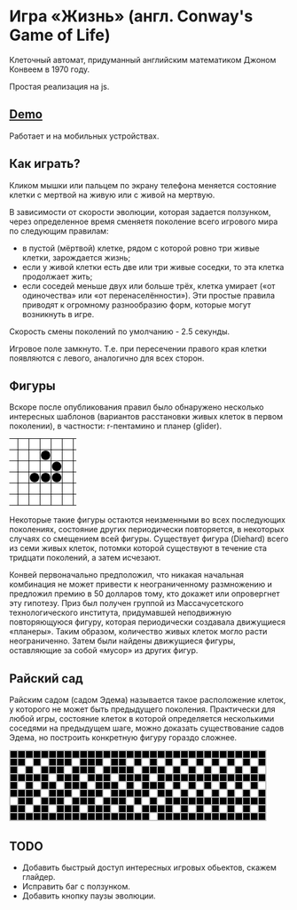 # Игра «Жизнь» (англ. Conway's Game of Life)
Клеточный автомат, придуманный английским математиком Джоном Конвеем в 1970 году.

Простая реализация на js.

## [Demo](https://guest363.github.io/game-of-life/)
Работает и на мобильных устройствах.

## Как играть?
Кликом мышки или пальцем по экрану телефона меняется состояние клетки с мертвой на живую или с живой на мертвую.

В зависимости от скорости эволюции, которая задается ползунком, через определенное время сменяетя поколение всего игрового мира по следующим правилам:
*   в пустой (мёртвой) клетке, рядом с которой ровно три живые клетки, зарождается жизнь;
*   если у живой клетки есть две или три живые соседки, то эта клетка продолжает жить; 
*   если соседей меньше двух или больше трёх, клетка умирает («от одиночества» или «от перенаселённости»).
Эти простые правила приводят к огромному разнообразию форм, которые могут возникнуть в игре. 

Скорость смены поколений по умолчанию - 2.5 секунды.

Игровое поле замкнуто. Т.е. при пересечении правого края клетки появляются с левого, аналогично для всех сторон.

## Фигуры
Вскоре после опубликования правил было обнаружено несколько интересных шаблонов (вариантов расстановки живых клеток в первом поколении), в частности: r-пентамино и планер (glider).

![Глайдер](https://github.com/guest363/game-of-life/blob/master/docs/Animated_glider_emblem.gif)

Некоторые такие фигуры остаются неизменными во всех последующих поколениях, состояние других периодически повторяется, в некоторых случаях со смещением всей фигуры. Существует фигура (Diehard) всего из семи живых клеток, потомки которой существуют в течение ста тридцати поколений, а затем исчезают.

Конвей первоначально предположил, что никакая начальная комбинация не может привести к неограниченному размножению и предложил премию в 50 долларов тому, кто докажет или опровергнет эту гипотезу. Приз был получен группой из Массачусетского технологического института, придумавшей неподвижную повторяющуюся фигуру, которая периодически создавала движущиеся «планеры». Таким образом, количество живых клеток могло расти неограниченно. Затем были найдены движущиеся фигуры, оставляющие за собой «мусор» из других фигур. 

## Райский сад
Райским садом (садом Эдема) называется такое расположение клеток, у которого не может быть предыдущего поколения. Практически для любой игры, состояние клеток в которой определяется несколькими соседями на предыдущем шаге, можно доказать существование садов Эдема, но построить конкретную фигуру гораздо сложнее. 

![Эдем](https://github.com/guest363/game-of-life/blob/master/docs/Garden_of_Eden_pattern.png)

## TODO
* Добавить быстрый доступ интересных игровых обьектов, скажем глайдер.
* Исправить баг с ползунком.
* Добавить кнопку паузы эволюции.
